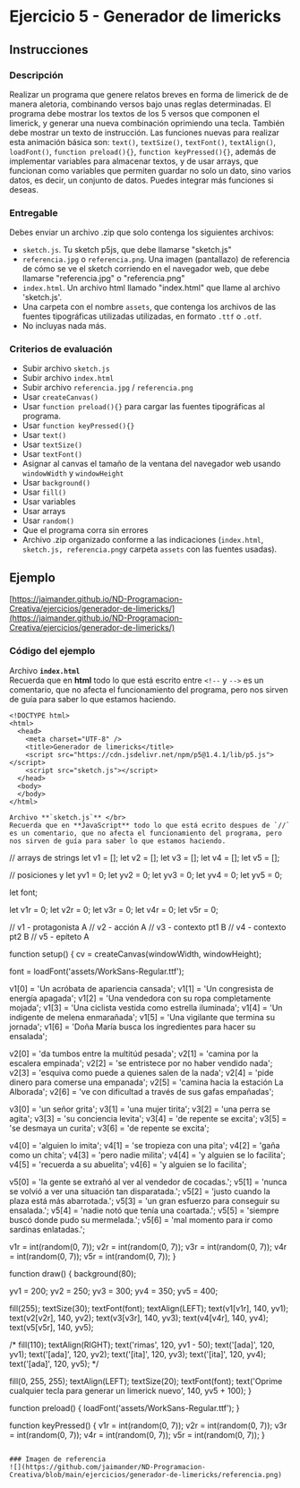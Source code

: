 # Ejercicio 5 - Generador de limericks

## Instrucciones

### Descripción
Realizar un programa que genere relatos breves en forma de limerick de de manera aletoria, combinando versos bajo unas reglas determinadas. El programa debe mostrar los textos de los 5 versos que componen el limerick, y generar una nueva combinación oprimiendo una tecla. También debe mostrar un texto de instrucción. Las funciones nuevas para realizar esta animación básica son: `text()`, `textSize()`, `textFont()`, `textAlign()`, `loadFont()`, `function preload(){}`, `function keyPressed(){}`, además de implementar variables para almacenar textos, y de usar arrays, que funcionan como variables que permiten guardar no solo un dato, sino varios datos, es decir, un conjunto de datos. Puedes integrar más funciones si deseas. 

### Entregable
Debes enviar un archivo .zip que solo contenga los siguientes archivos:
- `sketch.js`. Tu sketch p5js, que debe llamarse "sketch.js" 
- `referencia.jpg` o `referencia.png`. Una imagen (pantallazo) de referencia de cómo se ve el sketch corriendo en el navegador web, que debe llamarse "referencia.jpg" o "referencia.png"
- `index.html`. Un archivo html llamado "index.html" que llame al archivo 'sketch.js'. 
- Una carpeta con el nombre `assets`, que contenga los archivos de las fuentes tipográficas utilizadas utilizadas, en formato `.ttf` o `.otf`.
- No incluyas nada más.

### Criterios de evaluación
- Subir archivo `sketch.js`
- Subir archivo `index.html`
- Subir archivo `referencia.jpg` / `referencia.png`
- Usar `createCanvas()`
- Usar `function preload(){}` para cargar las fuentes tipográficas al programa.
- Usar `function keyPressed(){}`
- Usar `text()`
- Usar `textSize()`
- Usar `textFont()`
- Asignar al canvas el tamaño de la ventana del navegador web usando `windowWidth` y `windowHeight`
- Usar `background()` 
- Usar `fill()`
- Usar variables
- Usar arrays
- Usar `random()`
- Que el programa corra sin errores
- Archivo .zip organizado conforme a las indicaciones (`index.html`, `sketch.js, referencia.png`y carpeta `assets` con las fuentes usadas).

## Ejemplo
[https://jaimander.github.io/ND-Programacion-Creativa/ejercicios/generador-de-limericks/](https://jaimander.github.io/ND-Programacion-Creativa/ejercicios/generador-de-limericks/)

### Código del ejemplo
Archivo **`index.html`** </br>
Recuerda que en **html** todo lo que está escrito entre `<!--` y `-->` es un comentario, que no afecta el funcionamiento del programa, pero nos sirven de guía para saber lo que estamos haciendo. 
```
<!DOCTYPE html>
<html>
  <head>
    <meta charset="UTF-8" />
    <title>Generador de limericks</title>
    <script src="https://cdn.jsdelivr.net/npm/p5@1.4.1/lib/p5.js"></script>
    <script src="sketch.js"></script>
  </head>
  <body>
  </body>
</html>

Archivo **`sketch.js`** </br>
Recuerda que en **JavaScript** todo lo que está ecrito despues de `//` es un comentario, que no afecta el funcionamiento del programa, pero nos sirven de guía para saber lo que estamos haciendo. 

```
// arrays de strings
let v1 = [];
let v2 = [];
let v3 = [];
let v4 = [];
let v5 = [];

// posiciones y
let yv1 = 0;
let yv2 = 0;
let yv3 = 0;
let yv4 = 0;
let yv5 = 0;

let font;

let v1r = 0;
let v2r = 0;
let v3r = 0;
let v4r = 0;
let v5r = 0;

// v1 - protagonista A
// v2 - acción A
// v3 - contexto pt1 B
// v4 - contexto pt2 B
// v5 - epíteto A

function setup() {
  cv = createCanvas(windowWidth, windowHeight);

  font = loadFont('assets/WorkSans-Regular.ttf');

  v1[0] = 'Un acróbata de apariencia cansada';
  v1[1] = 'Un congresista de energía apagada';
  v1[2] = 'Una vendedora con su ropa completamente mojada';
  v1[3] = 'Una ciclista vestida como estrella iluminada';
  v1[4] = 'Un indigente de melena enmarañada';
  v1[5] = 'Una vigilante que termina su jornada';
  v1[6] = 'Doña María busca los ingredientes para hacer su ensalada';

  v2[0] = 'da tumbos entre la multitúd pesada';
  v2[1] = 'camina por la escalera empinada';
  v2[2] = 'se entristece por no haber vendido nada';
  v2[3] = 'esquiva como puede a quienes salen de la nada';
  v2[4] = 'pide dinero para comerse una empanada';
  v2[5] = 'camina hacia la estación La Alborada';
  v2[6] = 've con dificultad a través de sus gafas empañadas';

  v3[0] = 'un señor grita';
  v3[1] = 'una mujer tirita';
  v3[2] = 'una perra se agita';
  v3[3] = 'su conciencia levita';
  v3[4] = 'de repente se excita';
  v3[5] = 'se desmaya un curita';
  v3[6] = 'de repente se excita';

  v4[0] = 'alguien lo imita';
  v4[1] = 'se tropieza con una pita';
  v4[2] = 'gaña como un chita';
  v4[3] = 'pero nadie milita';
  v4[4] = 'y alguien se lo facilita';
  v4[5] = 'recuerda a su abuelita';
  v4[6] = 'y alguien se lo facilita';

  v5[0] = 'la gente se extrañó al ver al vendedor de cocadas.';
  v5[1] = 'nunca se volvió a ver una situación tan disparatada.';
  v5[2] = 'justo cuando la plaza está más abarrotada.';
  v5[3] = 'un gran esfuerzo para conseguir su ensalada.';
  v5[4] = 'nadie notó que tenía una coartada.';
  v5[5] = 'siempre buscó donde pudo su mermelada.';
  v5[6] = 'mal momento para ir como sardinas enlatadas.';

  v1r = int(random(0, 7));
  v2r = int(random(0, 7));
  v3r = int(random(0, 7));
  v4r = int(random(0, 7));
  v5r = int(random(0, 7));
}

function draw() {
  background(80);

  yv1 = 200;
  yv2 = 250;
  yv3 = 300;
  yv4 = 350;
  yv5 = 400;

  fill(255);
  textSize(30);
  textFont(font);
  textAlign(LEFT);
  text(v1[v1r], 140, yv1);
  text(v2[v2r], 140, yv2);
  text(v3[v3r], 140, yv3);
  text(v4[v4r], 140, yv4);
  text(v5[v5r], 140, yv5);

  /*
  fill(110);
  textAlign(RIGHT);
  text('rimas', 120, yv1 - 50);
  text('[ada]', 120, yv1);
  text('[ada]', 120, yv2);
  text('[ita]', 120, yv3);
  text('[ita]', 120, yv4);
  text('[ada]', 120, yv5);
  */

  fill(0, 255, 255);
  textAlign(LEFT);
  textSize(20);
  textFont(font);
  text('Oprime cualquier tecla para generar un limerick nuevo', 140, yv5 + 100);
}

function preload() {
  loadFont('assets/WorkSans-Regular.ttf');
}

function keyPressed() {
  v1r = int(random(0, 7));
  v2r = int(random(0, 7));
  v3r = int(random(0, 7));
  v4r = int(random(0, 7));
  v5r = int(random(0, 7));
}
```

### Imagen de referencia
![](https://github.com/jaimander/ND-Programacion-Creativa/blob/main/ejercicios/generador-de-limericks/referencia.png) 




